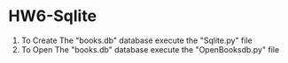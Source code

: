# HW6-Sqlite

1. To Create The "books.db" database execute the "Sqlite.py" file
2. To Open The "books.db" database execute the "OpenBooksdb.py" file
